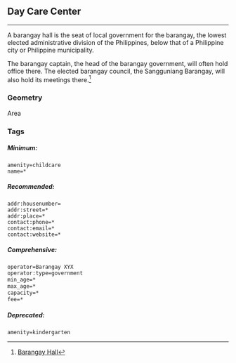 ## Day Care Center

---

A barangay hall is the seat of local government for the barangay, the lowest elected administrative division of the Philippines, below that of a Philippine city or Philippine municipality.

The barangay captain, the head of the barangay government, will often hold office there. The elected barangay council, the Sangguniang Barangay, will also hold its meetings there.[^1]

### **Geometry**

Area

### Tags

##### Minimum:

```
amenity=childcare
name=*
```

##### Recommended:

```
addr:housenumber=
addr:street=*
addr:place=*
contact:phone=*
contact:email=*
contact:website=*
```

##### Comprehensive:

```markdown
operator=Barangay XYX
operator:type=government
min_age=*
max_age=*
capacity=*
fee=*
```

##### Deprecated:

```
amenity=kindergarten
```

[^1]: [Barangay Hall](https://en.wikipedia.org/wiki/Barangay_hall)

